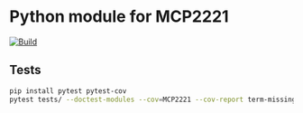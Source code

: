 # Python module for MCP2221
[![Build](https://github.com/pilotak/python-mcp2221/actions/workflows/build.yaml/badge.svg)](https://github.com/pilotak/python-mcp2221/actions/workflows/build.yaml)

## Tests
```sh
pip install pytest pytest-cov
pytest tests/ --doctest-modules --cov=MCP2221 --cov-report term-missing
```